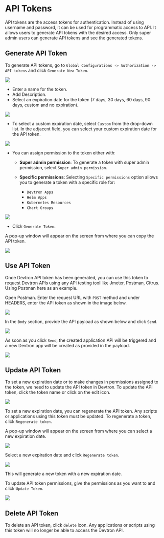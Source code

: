 # API Tokens

API tokens are the access tokens for authentication. Instead of using username and password, it can be used for programmatic access to API. It allows users to generate API tokens with the desired access. Only super admin users can generate API tokens and see the generated tokens.

## Generate API Token

To generate API tokens, go to `Global Configurations -> Authorization -> API tokens` and click `Generate New Token`.

![](https://devtron-public-asset.s3.us-east-2.amazonaws.com/images/global-configurations/api-token/api-token-1.png)

* Enter a name for the token.
* Add Description. 
* Select an expiration date for the token (7 days, 30 days, 60 days, 90 days, custom and no expiration).


![](https://devtron-public-asset.s3.us-east-2.amazonaws.com/images/global-configurations/api-token/api-token-2.png)

* To select a custom expiration date, select `Custom` from the drop-down list. In the adjacent field, you can select your custom expiration date for the API token.

![](https://devtron-public-asset.s3.us-east-2.amazonaws.com/images/global-configurations/api-token/api-token-custom.png)


* You can assign permission to the token either with:

   * **Super admin permission**: To generate a token with super admin permission, select `Super admin permission`.

   * **Specific permissions**: Selecting `Specific permissions` option allows you to generate a token with a specific role for:<ul><li>`Devtron Apps`</li></ul><ul><li>`Helm Apps`</li></ul><ul><li>`Kubernetes Resources`</li></ul><ul><li>`Chart Groups`</li></ul>


![](https://devtron-public-asset.s3.us-east-2.amazonaws.com/images/global-configurations/api-token/api-token-specific-permissions-latest1.jpg)
  

* Click `Generate Token`.

A pop-up window will appear on the screen from where you can copy the API token.

![](https://devtron-public-asset.s3.us-east-2.amazonaws.com/images/global-configurations/api-token/api-token-5.png)

## Use API Token

Once Devtron API token has been generated, you can use this token to request Devtron APIs using any API testing tool like Jmeter, Postman, Citrus. Using Postman here as an example.

Open Postman. Enter the request URL with `POST` method and under HEADERS, enter the API token as shown in the image below.

![](https://devtron-public-asset.s3.us-east-2.amazonaws.com/images/global-configurations/api-token/api-token-6.png)


In the `Body` section, provide the API payload as shown below and click `Send`.

![](https://devtron-public-asset.s3.us-east-2.amazonaws.com/images/global-configurations/api-token/api-token-7.png)

As soon as you click `Send`, the created application API will be triggered and a new Devtron app will be created as provided in the payload.

![](https://devtron-public-asset.s3.us-east-2.amazonaws.com/images/global-configurations/api-token/api-token-8.png)


## Update API Token

To set a new expiration date or to make changes in permissions assigned to the token, we need to update the API token in Devtron.
To update the API token, click the token name or click on the edit icon.

![](https://devtron-public-asset.s3.us-east-2.amazonaws.com/images/global-configurations/api-token/api-token-9.png)

To set a new expiration date, you can regenerate the API token. Any scripts or applications using this token must be updated. To regenerate a token, click `Regenerate token`. 

A pop-up window will appear on the screen from where you can select a new expiration date.

![](https://devtron-public-asset.s3.us-east-2.amazonaws.com/images/global-configurations/api-token/api-token-10.png)

Select a new expiration date and click `Regenerate token`.

![](https://devtron-public-asset.s3.us-east-2.amazonaws.com/images/global-configurations/api-token/api-token-11.png)

This will generate a new token with a new expiration date.

To update API token permissions, give the permissions as you want to and click  `Update Token`.

![](https://devtron-public-asset.s3.us-east-2.amazonaws.com/images/global-configurations/api-token/api-token-3.png)


## Delete API Token

To delete an API token, click `delete` icon. Any applications or scripts using this token will no longer be able to access the Devtron API.







